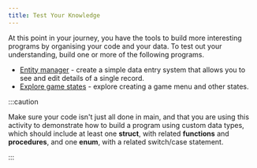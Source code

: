 ```yaml
---
title: Test Your Knowledge
---
```


At this point in your journey, you have the tools to build more interesting programs by organising your code and your data. To test out your understanding, build one or more of the following programs.

- [Entity manager](/book/part-2-organised-code/3-structuring-data/3-explore/3-1-entity) - create a simple data entry system that allows you to see and edit details of a single record.
- [Explore game states](/book/part-2-organised-code/3-structuring-data/3-explore/3-2-game) - explore creating a game menu and other states.

:::caution

Make sure your code isn't just all done in main, and that you are using this activity to demonstrate how to build a program using custom data types, which should include at least one **struct**, with related **functions** and **procedures**, and one **enum**, with a related switch/case statement.

:::
